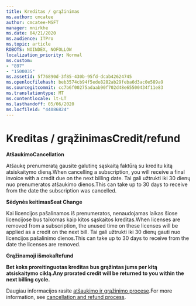 ```yaml
---
title: Kreditas / grąžinimas
ms.author: cmcatee
author: cmcatee-MSFT
manager: mnirkhe
ms.date: 04/21/2020
ms.audience: ITPro
ms.topic: article
ROBOTS: NOINDEX, NOFOLLOW
localization_priority: Normal
ms.custom:
- "897"
- "1500035"
ms.assetid: 5f76890d-3f85-430b-95fd-dcab42624745
ms.openlocfilehash: beb3574cb94f5ede8282ab29feba6d3ac0e589a9
ms.sourcegitcommit: cc7b6f00275adaab90f702d48e65500434f11e83
ms.translationtype: MT
ms.contentlocale: lt-LT
ms.lasthandoff: 05/06/2020
ms.locfileid: "44086824"
---
```

# <a name="creditrefund"></a><span data-ttu-id="16d75-102">Kreditas / grąžinimas</span><span class="sxs-lookup"><span data-stu-id="16d75-102">Credit/refund</span></span>

<span data-ttu-id="16d75-103">**Atšaukimo**</span><span class="sxs-lookup"><span data-stu-id="16d75-103">**Cancellation**</span></span>
  
<span data-ttu-id="16d75-104">Atšaukę prenumeratą gausite galutinę sąskaitą faktūrą su kreditu kitą atsiskaitymo dieną.</span><span class="sxs-lookup"><span data-stu-id="16d75-104">When cancelling a subscription, you will receive a final invoice with a credit due on the next billing date.</span></span> <span data-ttu-id="16d75-105">Tai gali užtrukti iki 30 dienų nuo prenumeratos atšaukimo dienos.</span><span class="sxs-lookup"><span data-stu-id="16d75-105">This can take up to 30 days to receive from the date the subscription was cancelled.</span></span>
  
<span data-ttu-id="16d75-106">**Sėdynės keitimas**</span><span class="sxs-lookup"><span data-stu-id="16d75-106">**Seat Change**</span></span>
  
<span data-ttu-id="16d75-107">Kai licencijos pašalinamos iš prenumeratos, nenaudojamas laikas šiose licencijose bus taikomas kaip kitos sąskaitos kreditas.</span><span class="sxs-lookup"><span data-stu-id="16d75-107">When licenses are removed from a subscription, the unused time on these licenses will be applied as a credit on the next bill.</span></span> <span data-ttu-id="16d75-108">Tai gali užtrukti iki 30 dienų gauti nuo licencijos pašalinimo dienos.</span><span class="sxs-lookup"><span data-stu-id="16d75-108">This can take up to 30 days to receive from the date the licenses are removed.</span></span>

<span data-ttu-id="16d75-109">**Grąžinamoji išmoka**</span><span class="sxs-lookup"><span data-stu-id="16d75-109">**Refund**</span></span>

<span data-ttu-id="16d75-110">**Bet koks proreitinguotas kreditas bus grąžintas jums per kitą atsiskaitymo ciklą.**</span><span class="sxs-lookup"><span data-stu-id="16d75-110">**Any prorated credit will be returned to you within the next billing cycle.**</span></span>

<span data-ttu-id="16d75-111">Daugiau informacijos rasite [atšaukimo ir grąžinimo procese](https://docs.microsoft.com/microsoft-365/commerce/subscriptions/cancel-your-subscription?view=o365-worldwide).</span><span class="sxs-lookup"><span data-stu-id="16d75-111">For more information, see [cancellation and refund process](https://docs.microsoft.com/microsoft-365/commerce/subscriptions/cancel-your-subscription?view=o365-worldwide).</span></span> 
